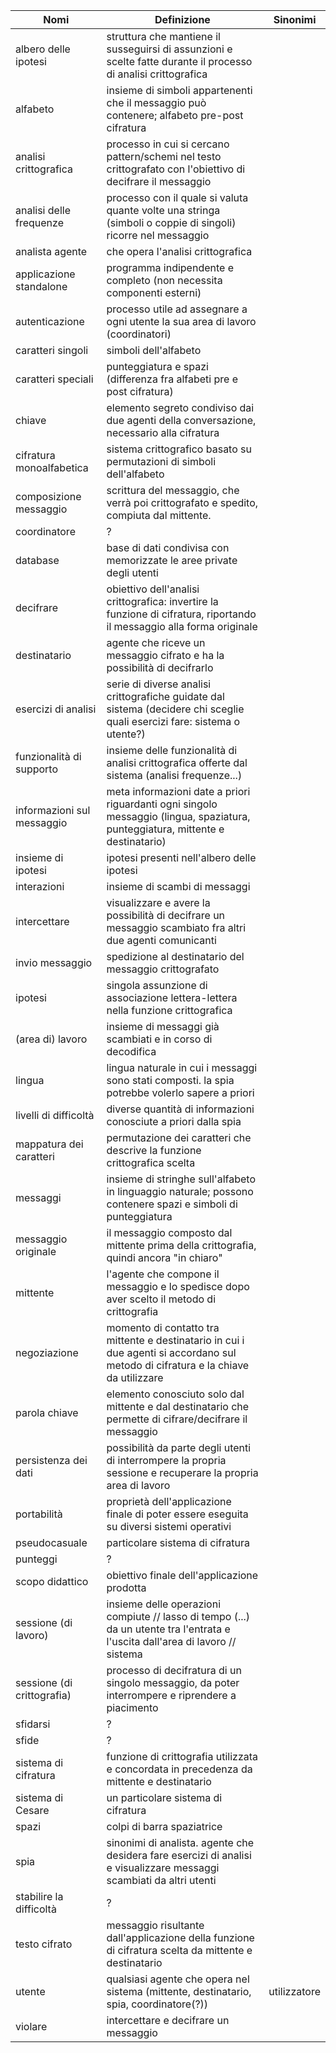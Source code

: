 |Nomi                      | Definizione                                                                                                                  | Sinonimi |
|--------------------------|------------------------------------------------------------------------------------------------------------------------------|----------|
|albero delle ipotesi      | struttura che mantiene il susseguirsi di assunzioni e scelte fatte durante il processo di analisi crittografica |
|alfabeto                  | insieme di simboli appartenenti che il messaggio può contenere; alfabeto pre-post cifratura |
|analisi crittografica     | processo in cui si cercano pattern/schemi nel testo crittografato con l'obiettivo di decifrare il messaggio |
|analisi delle frequenze   | processo con il quale si valuta quante volte una stringa (simboli o coppie di singoli) ricorre nel messaggio |
|analista agente           | che opera l'analisi crittografica |
|applicazione standalone   | programma indipendente e completo (non necessita componenti esterni) |
|autenticazione            | processo utile ad assegnare a ogni utente la sua area di lavoro (coordinatori) |
|caratteri singoli         | simboli dell'alfabeto |
|caratteri speciali        | punteggiatura e spazi (differenza fra alfabeti pre e post cifratura) |
|chiave                    | elemento segreto condiviso dai due agenti della conversazione, necessario alla cifratura |
|cifratura monoalfabetica  | sistema crittografico basato su permutazioni di simboli dell'alfabeto |
|composizione messaggio    | scrittura del messaggio, che verrà poi crittografato e spedito, compiuta dal mittente. |
|coordinatore              | ? |
|database                  | base di dati condivisa con memorizzate le aree private degli utenti |
|decifrare                 | obiettivo dell'analisi crittografica: invertire la funzione di cifratura, riportando il messaggio alla forma originale |
|destinatario              | agente che riceve un messaggio cifrato e ha la possibilità di decifrarlo |
|esercizi di analisi       | serie di diverse analisi crittografiche guidate dal sistema (decidere chi sceglie quali esercizi fare: sistema o utente?) |
|funzionalità di supporto  | insieme delle funzionalità di analisi crittografica offerte dal sistema (analisi frequenze...) |
|informazioni sul messaggio| meta informazioni date a priori riguardanti ogni singolo messaggio (lingua, spaziatura, punteggiatura, mittente e destinatario) |
|insieme di ipotesi        | ipotesi presenti nell'albero delle ipotesi |
|interazioni               | insieme di scambi di messaggi |
|intercettare              | visualizzare e avere la possibilità di decifrare un messaggio scambiato fra altri due agenti comunicanti |
|invio messaggio           | spedizione al destinatario del messaggio crittografato |
|ipotesi                   | singola assunzione di associazione lettera-lettera nella funzione crittografica |
|(area di) lavoro          | insieme di messaggi già scambiati e in corso di decodifica |
|lingua                    | lingua naturale in cui i messaggi sono stati composti. la spia potrebbe volerlo sapere a priori |
|livelli di difficoltà     | diverse quantità di informazioni conosciute a priori dalla spia |
|mappatura dei caratteri   | permutazione dei caratteri che descrive la funzione crittografica scelta |
|messaggi                  | insieme di stringhe sull'alfabeto in linguaggio naturale; possono contenere spazi e simboli di punteggiatura |
|messaggio originale       | il messaggio composto dal mittente prima della crittografia, quindi ancora "in chiaro" |
|mittente                  | l'agente che compone il messaggio e lo spedisce dopo aver scelto il metodo di crittografia |
|negoziazione              | momento di contatto tra mittente e destinatario in cui i due agenti si accordano sul metodo di cifratura e la chiave da utilizzare |
|parola chiave             | elemento conosciuto solo dal mittente e dal destinatario che permette di cifrare/decifrare il messaggio |
|persistenza dei dati      | possibilità da parte degli utenti di interrompere la propria sessione e recuperare la propria area di lavoro |
|portabilità               | proprietà dell'applicazione finale di poter essere eseguita su diversi sistemi operativi |
|pseudocasuale             | particolare sistema di cifratura |
|punteggi                  | ? |
|scopo didattico           | obiettivo finale dell'applicazione prodotta |
|sessione (di lavoro)      | insieme delle operazioni compiute // lasso di tempo (...) da un utente tra l'entrata e l'uscita dall'area di lavoro // sistema |
|sessione (di crittografia)| processo di decifratura di un singolo messaggio, da poter interrompere e riprendere a piacimento |
|sfidarsi                  | ? |
|sfide                     | ? |
|sistema di cifratura      | funzione di crittografia utilizzata e concordata in precedenza da mittente e destinatario |
|sistema di Cesare         | un particolare sistema di cifratura |
|spazi                     | colpi di barra spaziatrice |
|spia                      | sinonimi di analista. agente che desidera fare esercizi di analisi e visualizzare messaggi scambiati da altri utenti |
|stabilire la difficoltà   | ? |
|testo cifrato             | messaggio risultante dall'applicazione della funzione di cifratura scelta da mittente e destinatario |
|utente                    | qualsiasi agente che opera nel sistema (mittente, destinatario, spia, coordinatore(?)) | utilizzatore |
|violare                   | intercettare e decifrare un messaggio |
